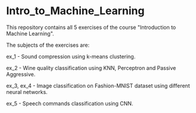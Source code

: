 # Intro_to_Machine_Learning

This repository contains all 5 exercises of the course "Introduction to Machine Learning".

The subjects of the exercises are:

ex_1 - Sound compression using k-means clustering.

ex_2 - Wine quality classification using KNN, Perceptron and Passive Aggressive.

ex_3, ex_4 - Image classification on Fashion-MNIST dataset using different neural networks.

ex_5 - Speech commands classification using CNN.
